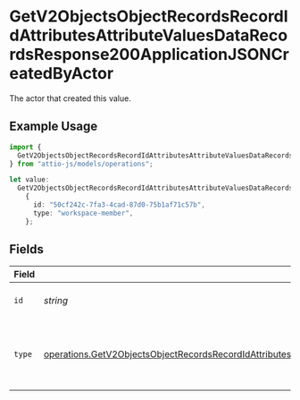 # GetV2ObjectsObjectRecordsRecordIdAttributesAttributeValuesDataRecordsResponse200ApplicationJSONCreatedByActor

The actor that created this value.

## Example Usage

```typescript
import {
  GetV2ObjectsObjectRecordsRecordIdAttributesAttributeValuesDataRecordsResponse200ApplicationJSONCreatedByActor,
} from "attio-js/models/operations";

let value:
  GetV2ObjectsObjectRecordsRecordIdAttributesAttributeValuesDataRecordsResponse200ApplicationJSONCreatedByActor =
    {
      id: "50cf242c-7fa3-4cad-87d0-75b1af71c57b",
      type: "workspace-member",
    };
```

## Fields

| Field                                                                                                                                                                                                                                                                    | Type                                                                                                                                                                                                                                                                     | Required                                                                                                                                                                                                                                                                 | Description                                                                                                                                                                                                                                                              |
| ------------------------------------------------------------------------------------------------------------------------------------------------------------------------------------------------------------------------------------------------------------------------ | ------------------------------------------------------------------------------------------------------------------------------------------------------------------------------------------------------------------------------------------------------------------------ | ------------------------------------------------------------------------------------------------------------------------------------------------------------------------------------------------------------------------------------------------------------------------ | ------------------------------------------------------------------------------------------------------------------------------------------------------------------------------------------------------------------------------------------------------------------------ |
| `id`                                                                                                                                                                                                                                                                     | *string*                                                                                                                                                                                                                                                                 | :heavy_minus_sign:                                                                                                                                                                                                                                                       | An ID to identify the actor.                                                                                                                                                                                                                                             |
| `type`                                                                                                                                                                                                                                                                   | [operations.GetV2ObjectsObjectRecordsRecordIdAttributesAttributeValuesDataRecordsResponse200ApplicationJSONResponseBodyType](../../models/operations/getv2objectsobjectrecordsrecordidattributesattributevaluesdatarecordsresponse200applicationjsonresponsebodytype.md) | :heavy_minus_sign:                                                                                                                                                                                                                                                       | The type of actor. [Read more information on actor types here](/docs/actors).                                                                                                                                                                                            |